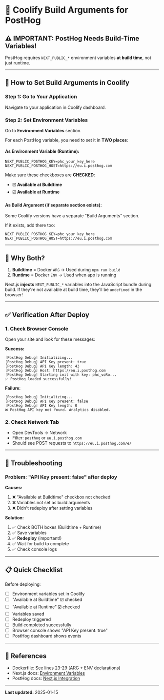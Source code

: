 # 🐳 Coolify Build Arguments for PostHog

## ⚠️ IMPORTANT: PostHog Needs Build-Time Variables!

PostHog requires `NEXT_PUBLIC_*` environment variables **at build time**, not just runtime.

---

## 🔧 How to Set Build Arguments in Coolify

### **Step 1: Go to Your Application**
Navigate to your application in Coolify dashboard.

### **Step 2: Set Environment Variables**
Go to **Environment Variables** section.

For each PostHog variable, you need to set it in **TWO places**:

#### **As Environment Variable (Runtime):**
```
NEXT_PUBLIC_POSTHOG_KEY=phc_your_key_here
NEXT_PUBLIC_POSTHOG_HOST=https://eu.i.posthog.com
```

Make sure these checkboxes are **CHECKED**:
- ☑️ **Available at Buildtime**
- ☑️ **Available at Runtime**

#### **As Build Argument (if separate section exists):**
Some Coolify versions have a separate "Build Arguments" section.

If it exists, add there too:
```
NEXT_PUBLIC_POSTHOG_KEY=phc_your_key_here
NEXT_PUBLIC_POSTHOG_HOST=https://eu.i.posthog.com
```

---

## 🎯 Why Both?

1. **Buildtime** = Docker `ARG` → Used during `npm run build`
2. **Runtime** = Docker `ENV` → Used when app is running

Next.js **injects** `NEXT_PUBLIC_*` variables into the JavaScript bundle during build.
If they're not available at build time, they'll be `undefined` in the browser!

---

## ✅ Verification After Deploy

### **1. Check Browser Console**

Open your site and look for these messages:

**Success:**
```
[PostHog Debug] Initializing...
[PostHog Debug] API Key present: true
[PostHog Debug] API Key length: 43
[PostHog Debug] Host: https://eu.i.posthog.com
[PostHog Debug] Starting init with key: phc_voRo...
✅ PostHog loaded successfully!
```

**Failure:**
```
[PostHog Debug] Initializing...
[PostHog Debug] API Key present: false
[PostHog Debug] API Key length: 0
❌ PostHog API key not found. Analytics disabled.
```

### **2. Check Network Tab**

- Open DevTools → Network
- Filter: `posthog` or `eu.i.posthog.com`
- Should see POST requests to `https://eu.i.posthog.com/e/`

---

## 🐛 Troubleshooting

### Problem: "API Key present: false" after deploy

**Causes:**
1. ❌ "Available at Buildtime" checkbox not checked
2. ❌ Variables not set as build arguments
3. ❌ Didn't redeploy after setting variables

**Solution:**
1. ✅ Check BOTH boxes (Buildtime + Runtime)
2. ✅ Save variables
3. ✅ **Redeploy** (important!)
4. ✅ Wait for build to complete
5. ✅ Check console logs

---

## 📋 Quick Checklist

Before deploying:
- [ ] Environment variables set in Coolify
- [ ] "Available at Buildtime" ☑️ checked
- [ ] "Available at Runtime" ☑️ checked
- [ ] Variables saved
- [ ] Redeploy triggered
- [ ] Build completed successfully
- [ ] Browser console shows "API Key present: true"
- [ ] PostHog dashboard shows events

---

## 🔗 References

- Dockerfile: See lines 23-29 (ARG + ENV declarations)
- Next.js docs: [Environment Variables](https://nextjs.org/docs/app/building-your-application/configuring/environment-variables)
- PostHog docs: [Next.js Integration](https://posthog.com/docs/libraries/next-js)

---

**Last updated:** 2025-01-15

